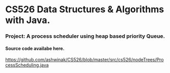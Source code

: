 # CS526 Data Structures & Algorithms with Java.
### Project: A process scheduler using heap based priority Queue.
#### Source code availabe here.
https://github.com/ashwinak/CS526/blob/master/src/cs526/nodeTrees/ProcessScheduling.java
